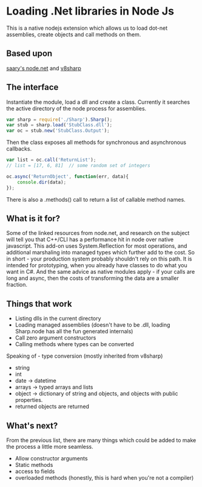 # Loading .Net libraries in Node Js
This is a native nodejs extension which allows us to load dot-net assemblies, create objects and call methods on them.

## Based upon
[saary's node.net](https://github.com/saary/node.net) and [v8sharp](http://v8sharp.codeplex.com/)

## The interface
Instantiate the module, load a dll and create a class.  Currently it searches the active directory of the node process for assemblies.

```javascript
var sharp = require('./Sharp').Sharp();
var stub = sharp.load('StubClass.dll');
var oc = stub.new('StubClass.Output');
```

Then the class exposes all methods for synchronous and asynchronous callbacks.

```javascript
var list = oc.call('ReturnList');
// list = [17, 6, 81]  // some random set of integers
```

```javascript
oc.async('ReturnObject', function(err, data){ 
    console.dir(data); 
});
```

There is also a .methods() call to return a list of callable method names.  

## What is it for?
Some of the linked resources from node.net, and research on the subject will tell you that C++/CLI has a performance
hit in node over native javascript.  This add-on uses System.Reflection for most operations, and additional marshaling
into managed types which further add to the cost.  So in short - your production system probably shouldn't rely on this
path.  It is intended for prototyping, when you already have classes to do what you want in C#.  And the same advice
as native modules apply - if your calls are long and async, then the costs of transforming the data are a smaller fraction.

## Things that work
* Listing dlls in the current directory
* Loading managed assemblies (doesn't have to be .dll, loading Sharp.node has all the fun generated internals)
* Call zero argument constructors
* Calling methods where types can be converted

Speaking of - type conversion (mostly inherited from v8sharp)

* string
* int
* date -> datetime
* arrays -> typed arrays and lists
* object -> dictionary of string and objects, and objects with public properties.
* returned objects are returned 

## What's next?
From the previous list, there are many things which could be added to make the process a little more seamless.

* Allow constructor arguments
* Static methods
* access to fields
* overloaded methods (honestly, this is hard when you're not a compiler)